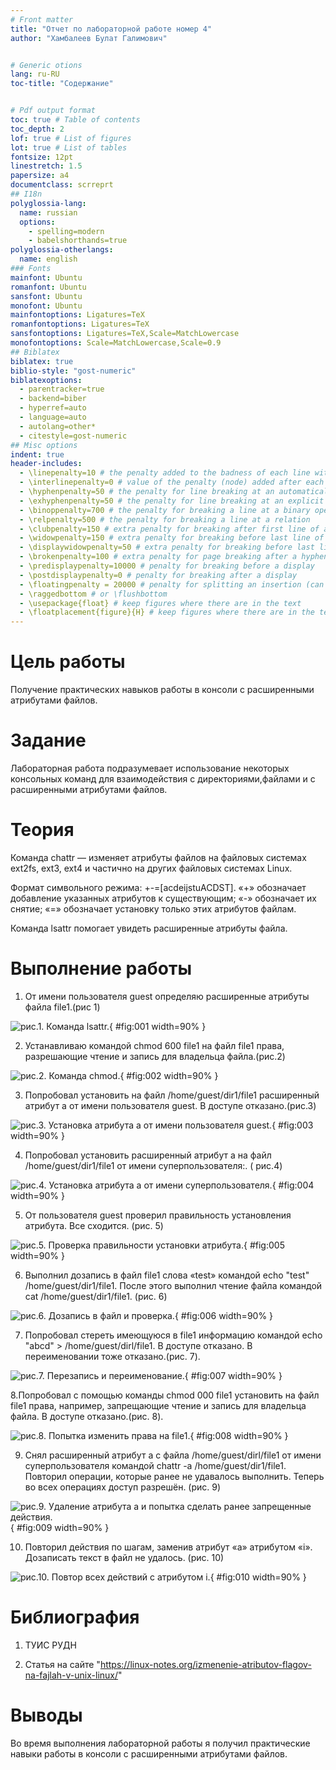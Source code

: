 ```yaml
---
# Front matter
title: "Отчет по лабораторной работе номер 4"
author: "Хамбалеев Булат Галимович"


# Generic otions
lang: ru-RU
toc-title: "Содержание"


# Pdf output format
toc: true # Table of contents
toc_depth: 2
lof: true # List of figures
lot: true # List of tables
fontsize: 12pt
linestretch: 1.5
papersize: a4
documentclass: scrreprt
## I18n
polyglossia-lang:
  name: russian
  options:
	- spelling=modern
	- babelshorthands=true
polyglossia-otherlangs:
  name: english
### Fonts
mainfont: Ubuntu
romanfont: Ubuntu
sansfont: Ubuntu
monofont: Ubuntu
mainfontoptions: Ligatures=TeX
romanfontoptions: Ligatures=TeX
sansfontoptions: Ligatures=TeX,Scale=MatchLowercase
monofontoptions: Scale=MatchLowercase,Scale=0.9
## Biblatex
biblatex: true
biblio-style: "gost-numeric"
biblatexoptions:
  - parentracker=true
  - backend=biber
  - hyperref=auto
  - language=auto
  - autolang=other*
  - citestyle=gost-numeric
## Misc options
indent: true
header-includes:
  - \linepenalty=10 # the penalty added to the badness of each line within a paragraph (no associated penalty node) Increasing the value makes tex try to have fewer lines in the paragraph.
  - \interlinepenalty=0 # value of the penalty (node) added after each line of a paragraph.
  - \hyphenpenalty=50 # the penalty for line breaking at an automatically inserted hyphen
  - \exhyphenpenalty=50 # the penalty for line breaking at an explicit hyphen
  - \binoppenalty=700 # the penalty for breaking a line at a binary operator
  - \relpenalty=500 # the penalty for breaking a line at a relation
  - \clubpenalty=150 # extra penalty for breaking after first line of a paragraph
  - \widowpenalty=150 # extra penalty for breaking before last line of a paragraph
  - \displaywidowpenalty=50 # extra penalty for breaking before last line before a display math
  - \brokenpenalty=100 # extra penalty for page breaking after a hyphenated line
  - \predisplaypenalty=10000 # penalty for breaking before a display
  - \postdisplaypenalty=0 # penalty for breaking after a display
  - \floatingpenalty = 20000 # penalty for splitting an insertion (can only be split footnote in standard LaTeX)
  - \raggedbottom # or \flushbottom
  - \usepackage{float} # keep figures where there are in the text
  - \floatplacement{figure}{H} # keep figures where there are in the text
---
```


# Цель работы

Получение практических навыков работы в консоли с расширенными атрибутами файлов.

# Задание

Лабораторная работа подразумевает использование некоторых консольных команд для взаимодействия с директориями,файлами и с расширенными атрибутами файлов.

# Теория

Команда chattr — изменяет атрибуты файлов на файловых системах ext2fs, ext3, ext4 и частично на других файловых системах Linux.

Формат символьного режима:  +-=[acdeijstuACDST]. «+» обозначает добавление указанных атрибутов к существующим; «-» обозначает их снятие; «=» обозначает установку только этих атрибутов файлам.

Команда lsattr помогает увидеть расширенные атрибуты файла.

# Выполнение работы

1. От имени пользователя guest определяю расширенные атрибуты файла file1.(рис 1)


![рис.1. Команда lsattr.](images/1.jpg){ #fig:001 width=90% }


2. Устанавливаю командой chmod 600 file1 на файл file1 права, разрешающие чтение и запись для владельца файла.(рис.2)


![рис.2. Команда chmod.](images/2.jpg){ #fig:002 width=90% }


3. Попробовал установить на файл /home/guest/dir1/file1 расширенный атрибут a от имени пользователя guest. В доступе отказано.(рис.3)


![рис.3. Установка атрибута а от имени пользователя guest.](images/3.jpg){ #fig:003 width=90% }


4. Попробовал установить расширенный атрибут a на файл /home/guest/dir1/file1 от имени суперпользователя:. ( рис.4)


![рис.4. Установка атрибута а от имени cуперпользователя.](images/4.jpg){ #fig:004 width=90% }


5. От пользователя guest проверил правильность установления атрибута. Все сходится. (рис. 5)


![рис.5. Проверка правильности установки атрибута.](images/5.jpg){ #fig:005 width=90% }


6. Выполнил дозапись в файл file1 слова «test» командой echo "test" /home/guest/dir1/file1. После этого выполнил чтение файла командой cat /home/guest/dir1/file1. (рис. 6)


![рис.6. Дозапись в файл и проверка.](images/6.jpg){ #fig:006 width=90% }


7. Попробовал стереть имеющуюся в file1 информацию командой echo "abcd" > /home/guest/dirl/file1. В доступе отказано. В переименовании тоже отказано.(рис. 7).


![рис.7. Перезапись и переименование.](images/7.jpg){ #fig:007 width=90% }


8.Попробовал с помощью команды chmod 000 file1 установить на файл file1 права, например, запрещающие чтение и запись для владельца файла. В доступе отказано.(рис. 8).


![рис.8. Попытка изменить права на file1.](images/8.jpg){ #fig:008 width=90% }


9. Снял расширенный атрибут a с файла /home/guest/dirl/file1 от имени суперпользователя командой chattr -a /home/guest/dir1/file1. Повторил операции, которые ранее не удавалось выполнить. Теперь во всех операциях доступ разрешён. (рис. 9)


![рис.9. Удаление атрибута а и попытка сделать ранее запрещенные действия.](images/9.jpg){ #fig:009 width=90% }


10. Повторил действия по шагам, заменив атрибут «a» атрибутом «i». Дозаписать текст в файл не удалось. (рис. 10)


![рис.10. Повтор всех действий с атрибутом i.](images/10.jpg){ #fig:010 width=90% }

# Библиография

1. ТУИС РУДН

2. Статья на сайте "https://linux-notes.org/izmenenie-atributov-flagov-na-fajlah-v-unix-linux/"

# Выводы

Во время выполнения лабораторной работы я получил практические навыки работы в консоли с расширенными атрибутами файлов.









